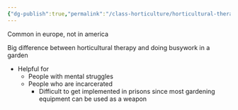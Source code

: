 ```yaml
---
{"dg-publish":true,"permalink":"/class-horticulture/horticultural-therapy/"}
---
```



Common in europe, not in america

Big difference between horticultural therapy and doing busywork in a garden
- Helpful for
	- People with mental struggles
	- People who are incarcerated
		- Difficult to get implemented in prisons since most gardening equipment can be used as a weapon